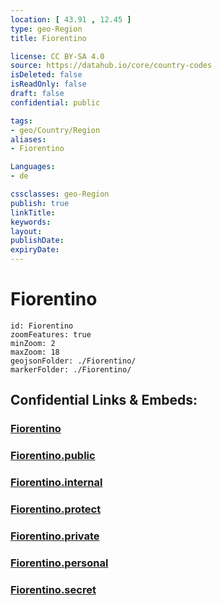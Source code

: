```yaml
---
location: [ 43.91 , 12.45 ] 
type: geo-Region
title: Fiorentino

license: CC BY-SA 4.0
source: https://datahub.io/core/country-codes
isDeleted: false
isReadOnly: false
draft: false
confidential: public

tags:
- geo/Country/Region
aliases:
- Fiorentino

Languages:
- de

cssclasses: geo-Region
publish: true
linkTitle: 
keywords: 
layout: 
publishDate: 
expiryDate: 
---
```


# Fiorentino

```leaflet
id: Fiorentino
zoomFeatures: true 
minZoom: 2 
maxZoom: 18
geojsonFolder: ./Fiorentino/
markerFolder: ./Fiorentino/
```


## Confidential Links & Embeds: 

### [Fiorentino](/_Standards/Earth/Continent/Europe/Europe~South/San_Marino/Castelli~San_Marino/Fiorentino.md) 

### [Fiorentino.public](/_public/Earth/Continent/Europe/Europe~South/San_Marino/Castelli~San_Marino/Fiorentino.public.md) 

### [Fiorentino.internal](/_internal/Earth/Continent/Europe/Europe~South/San_Marino/Castelli~San_Marino/Fiorentino.internal.md) 

### [Fiorentino.protect](/_protect/Earth/Continent/Europe/Europe~South/San_Marino/Castelli~San_Marino/Fiorentino.protect.md) 

### [Fiorentino.private](/_private/Earth/Continent/Europe/Europe~South/San_Marino/Castelli~San_Marino/Fiorentino.private.md) 

### [Fiorentino.personal](/_personal/Earth/Continent/Europe/Europe~South/San_Marino/Castelli~San_Marino/Fiorentino.personal.md) 

### [Fiorentino.secret](/_secret/Earth/Continent/Europe/Europe~South/San_Marino/Castelli~San_Marino/Fiorentino.secret.md)

